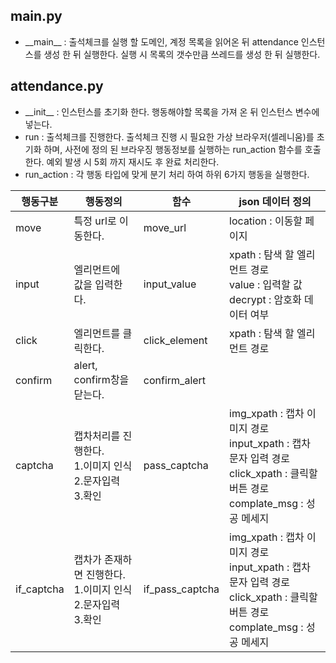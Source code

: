 ## main.py
- \_\_main\_\_ : 출석체크를 실행 할 도메인, 계정 목록을 읽어온 뒤 attendance 인스턴스를 생성 한 뒤 실행한다. 실행 시 목록의 갯수만큼 쓰레드를 생성 한 뒤 실행한다.
## attendance.py
- \_\_init\_\_ : 인스턴스를 초기화 한다. 행동해야할 목록을 가져 온 뒤 인스턴스 변수에 넣는다.
- run : 출석체크를 진행한다. 출석체크 진행 시 필요한 가상 브라우저(셀레니움)를 초기화 하며, 사전에 정의 된 브라우징 행동정보를 실행하는 run_action 함수를 호출한다. 예외 발생 시 5회 까지 재시도 후 완료 처리한다.
- run_action : 각 행동 타입에 맞게 분기 처리 하여 하위 6가지 행동을 실행한다.

| 행동구분       | 행동정의                                         | 함수              | json 데이터 정의                                                                                            |
| ---------- | -------------------------------------------- | --------------- | ------------------------------------------------------------------------------------------------------ |
| move       | 특정 url로 이동한다.                                | move_url        | location : 이동할 페이지                                                                                     |
| input      | 엘리먼트에<br>값을 입력한다.                            | input_value     | xpath : 탐색 할 엘리먼트 경로<br>value : 입력할 값<br>decrypt : 암호화 데이터 여부                                          |
| click      | 엘리먼트를 클릭한다.                                  | click_element   | xpath : 탐색 할 엘리먼트 경로                                                                                   |
| confirm    | alert, confirm창을 닫는다.                        | confirm_alert   |                                                                                                        |
| captcha    | 캡차처리를 진행한다.<br>1.이미지 인식<br>2.문자입력<br>3.확인    | pass_captcha    | img_xpath : 캡차 이미지 경로<br>input_xpath : 캡차 문자 입력 경로<br>click_xpath : 클릭할 버튼 경로<br>complate_msg : 성공 메세지 |
| if_captcha | 캡차가 존재하면 진행한다.<br>1.이미지 인식<br>2.문자입력<br>3.확인 | if_pass_captcha | img_xpath : 캡차 이미지 경로<br>input_xpath : 캡차 문자 입력 경로<br>click_xpath : 클릭할 버튼 경로<br>complate_msg : 성공 메세지 |
